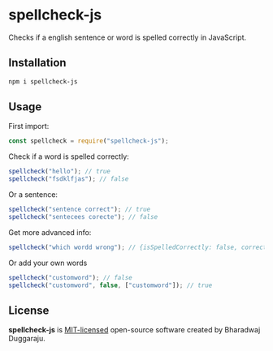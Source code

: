 # spellcheck-js

Checks if a english sentence or word is spelled correctly in JavaScript.

## Installation

```sh
npm i spellcheck-js
```

## Usage

First import:

```js
const spellcheck = require("spellcheck-js");
```

Check if a word is spelled correctly:

```js
spellcheck("hello"); // true
spellcheck("fsdklfjas"); // false
```

Or a sentence:

```js
spellcheck("sentence correct"); // true
spellcheck("sentecees corecte"); // false
```

Get more advanced info:

```js
spellcheck("which wordd wrong"); // {isSpelledCorrectly: false, correctlySpelledWords: ['which', 'wrong'], incorrectlySpelledWords: ['wordd']}
```

Or add your own words

```js
spellcheck("customword"); // false
spellcheck("customword", false, ["customword"]); // true
```

## License

**spellcheck-js** is [MIT-licensed](LICENSE) open-source software created by Bharadwaj Duggaraju.
